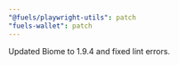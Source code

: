 ```yaml
---
"@fuels/playwright-utils": patch
"fuels-wallet": patch
---
```


Updated Biome to 1.9.4 and fixed lint errors.
